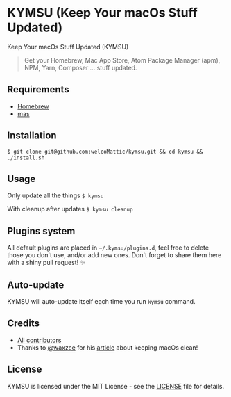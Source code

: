 # KYMSU (Keep Your macOs Stuff Updated)
Keep Your macOs Stuff Updated (KYMSU)

> Get your Homebrew, Mac App Store, Atom Package Manager (apm), NPM, Yarn, Composer ... stuff updated.

## Requirements

- [Homebrew](https://brew.sh)
- [mas](https://github.com/mas-cli/mas)

## Installation

`$ git clone git@github.com:welcoMattic/kymsu.git && cd kymsu && ./install.sh`

## Usage
Only update all the things
`$ kymsu`

With cleanup after updates
`$ kymsu cleanup`

## Plugins system

All default plugins are placed in `~/.kymsu/plugins.d`, feel free to delete those you don't use, and/or add new ones.
Don't forget to share them here with a shiny pull request! ✨

## Auto-update

KYMSU will auto-update itself each time you run `kymsu` command.

## Credits

* [All contributors](https://github.com/welcomattic/kymsu/graphs/contributors)
* Thanks to [@waxzce](https://github.com/waxzce) for his [article](https://medium.com/@waxzce/keeping-macos-clean-this-is-my-osx-brew-update-cli-command-6c8f12dc1731) about keeping macOs clean!

## License

KYMSU is licensed under the MIT License - see the [LICENSE](LICENSE) file
for details.
